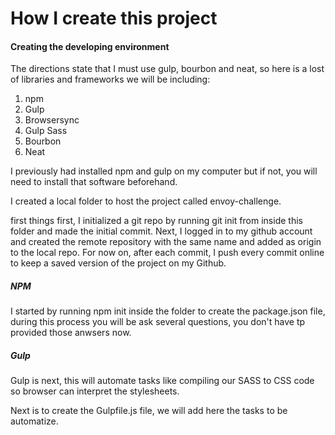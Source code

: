 # How I create this project

#### Creating the developing environment
The directions state that I must use gulp, bourbon and neat, so here is a lost of libraries and frameworks we will be including:

1. npm
2. Gulp
3. Browsersync
4. Gulp Sass
5. Bourbon
6. Neat

I previously had installed npm and gulp on my computer but if not, you will need to install that software beforehand.

I created a local folder to host the project called envoy-challenge.

first things first, I initialized a git repo by running git init from inside this folder and made the initial commit. Next, I logged in to my github account and created the remote repository with the same name and added as origin to the local repo.  For now on, after each commit, I push every commit online to keep a saved version of the project on my Github.

##### NPM

I started by running npm init inside the folder to create the package.json file, during this process you will be ask several questions, you don't have tp provided those anwsers now. 

##### Gulp

Gulp is next, this will automate tasks like compiling our SASS to CSS code so browser can interpret the stylesheets.

Next is to create the Gulpfile.js file, we will add here the tasks to be automatize.

